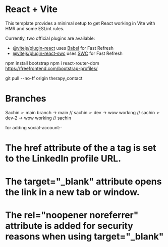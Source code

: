 # React + Vite

This template provides a minimal setup to get React working in Vite with HMR and some ESLint rules.

Currently, two official plugins are available:

- [@vitejs/plugin-react](https://github.com/vitejs/vite-plugin-react/blob/main/packages/plugin-react/README.md) uses [Babel](https://babeljs.io/) for Fast Refresh
- [@vitejs/plugin-react-swc](https://github.com/vitejs/vite-plugin-react-swc) uses [SWC](https://swc.rs/) for Fast Refresh

npm install bootstrap
npm i react-router-dom
https://freefrontend.com/bootstrap-profiles/

git pull --no-ff origin therapy_contact

# Branches

Sachin
➢ main branch -> main // sachin
➢ dev -> wow working // sachin
➢ dev-2 -> wow working // sachin

for adding social-account:-
# The href attribute of the a tag is set to the LinkedIn profile URL.
# The target="_blank" attribute opens the link in a new tab or window.
# The rel="noopener noreferrer" attribute is added for security reasons when using target="_blank"